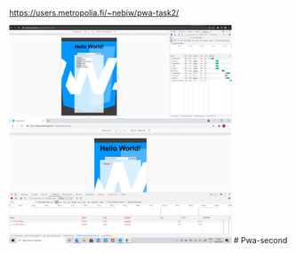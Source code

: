 
https://users.metropolia.fi/~nebiw/pwa-task2/ 

<img src="second_nothrolting.png" width="400">
<img src="offline.png" width="400">
# Pwa-second


